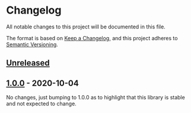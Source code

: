 # Changelog

All notable changes to this project will be documented in this file.

The format is based on [Keep a Changelog](https://keepachangelog.com/en/1.0.0/),
and this project adheres to [Semantic Versioning](https://semver.org/spec/v2.0.0.html).

## [Unreleased]

## [1.0.0] - 2020-10-04

No changes, just bumping to 1.0.0 as to highlight that this library is stable and not expected to change.

[Unreleased]: https://github.com/alexocode/knigge/compare/v1.0.0...main
[1.0.0]: https://github.com/alexocode/etag_plug/compare/v0.2.0...v1.0.0
